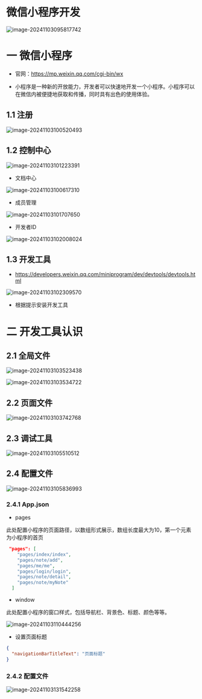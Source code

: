 # 微信小程序开发

![image-20241103095817742](images/image-20241103095817742.png)

# 一 微信小程序

- 官网：https://mp.weixin.qq.com/cgi-bin/wx

- 小程序是一种新的开放能力，开发者可以快速地开发一个小程序。小程序可以在微信内被便捷地获取和传播，同时具有出色的使用体验。

## 1.1 注册

![image-20241103100520493](images/image-20241103100520493.png)

## 1.2 控制中心

![image-20241103101223391](images/image-20241103101223391.png)

- 文档中心

![image-20241103100617310](images/image-20241103100617310.png)

- 成员管理

![image-20241103101707650](images/image-20241103101707650.png)

- 开发者ID

![image-20241103102008024](images/image-20241103102008024.png)

## 1.3 开发工具

- https://developers.weixin.qq.com/miniprogram/dev/devtools/devtools.html

![image-20241103102309570](images/image-20241103102309570.png)

- 根据提示安装开发工具

# 二 开发工具认识

## 2.1 全局文件

![image-20241103103523438](images/image-20241103103523438.png)

![image-20241103103534722](images/image-20241103103534722.png)

## 2.2 页面文件

![image-20241103103742768](images/image-20241103103742768.png)

## 2.3 调试工具

![image-20241103105510512](images/image-20241103105510512.png)

## 2.4 配置文件

![image-20241103105836993](images/image-20241103105836993.png)

### 2.4.1 App.json

- pages

此处配置小程序的页面路径，以数组形式展示，数组长度最大为10，第一个元素为小程序的首页

```json
 "pages": [
    "pages/index/index",
    "pages/note/add",
    "pages/me/me",
    "pages/login/login",
    "pages/note/detail",
    "pages/note/myNote"
  ]
```

- window

此处配置小程序的窗口样式，包括导航栏、背景色、标题、颜色等等。

![image-20241103110444256](images/image-20241103110444256.png)

- 设置页面标题

```json
{
  "navigationBarTitleText": "页面标题"
}
```

### 2.4.2 配置文件

![image-20241103131542258](images/image-20241103131542258.png)